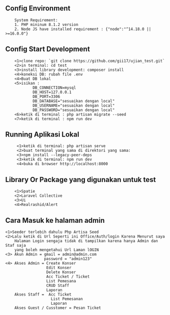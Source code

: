 ## Config Environment

        System Requirement:
        1. PHP mininum 8.1.2 version
        2. Node JS have installed requirement : {"node":"^14.18.0 || >=16.0.0"}

## Config Start Development

        <1>clone repo: `git clone https://github.com/gii17/ujian_test.git`
        <2>in terminal: cd test
        <3>install library development: composer install
        <4>koneksi DB: rubah file .env
        <4>Buat DB lokal
        <5>isikan :
                DB_CONNECTION=mysql
                DB_HOST=127.0.0.1
                DB_PORT=3306
                DB_DATABASE="sesuaikan dengan local"
                DB_USERNAME="sesuaikan dengan local"
                DB_PASSWORD="sesuaikan dengan local"
        <6>ketik di terminal : php artisan migrate --seed
        <7>ketik di terminal : npm run dev

## Running Aplikasi Lokal

         <1>ketik di terminal: php artisan serve
         <2>buat terminal yang sama di direktori yang sama:
         <3>npm install --legacy-peer-deps
         <3>ketik di terminal: npm run dev
         <4>buka di browser http://localhost:8000

## Library Or Package yang digunakan untuk test

        <1>Spatie
        <2>Laravel Collective
        <3>Ui
        <4>Realrashid/Alert

## Cara Masuk ke halaman admin 
    <1>Seeder terlebih dahulu Php Artisa Seed
    <2>Lalu ketik di Url Seperti ini Office/Auth/login Karena Menurut saya
        Halaman Login sengaja tidak di tampilkan karena hanya Admin dan Staf saja
        yang boleh mengetahui Url Laman lOGIN
    <3> Akun Admin = gmail = admin@admin.com
                     password = "admin123"
    <4> Akses Admin = Create Konser
                      Edit Konser
                      Delete Konser
                      Acc Ticket / Ticket 
                      List Pemesana
                      CRUD Staff
                      Laporan
        Akses Staff =  Acc Ticket
                        List Pemesanan
                        Laporan
        Akses Guest / Cusstomer = Pesan Ticket
